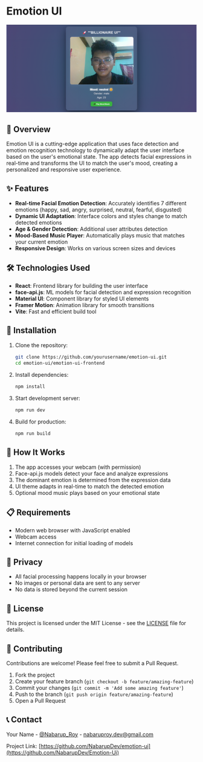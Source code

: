 # Emotion UI

![Emotion UI Banner](./src/assets/githubbanner.png)

## 🚀 Overview

Emotion UI is a cutting-edge application that uses face detection and emotion recognition technology to dynamically adapt the user interface based on the user's emotional state. The app detects facial expressions in real-time and transforms the UI to match the user's mood, creating a personalized and responsive user experience.

## ✨ Features

- **Real-time Facial Emotion Detection**: Accurately identifies 7 different emotions (happy, sad, angry, surprised, neutral, fearful, disgusted)
- **Dynamic UI Adaptation**: Interface colors and styles change to match detected emotions
- **Age & Gender Detection**: Additional user attributes detection
- **Mood-Based Music Player**: Automatically plays music that matches your current emotion
- **Responsive Design**: Works on various screen sizes and devices

## 🛠️ Technologies Used

- **React**: Frontend library for building the user interface
- **face-api.js**: ML models for facial detection and expression recognition
- **Material UI**: Component library for styled UI elements
- **Framer Motion**: Animation library for smooth transitions
- **Vite**: Fast and efficient build tool

## 🔧 Installation

1. Clone the repository:
   ```bash
   git clone https://github.com/yourusername/emotion-ui.git
   cd emotion-ui/emotion-ui-frontend
   ```

2. Install dependencies:
   ```bash
   npm install
   ```

3. Start development server:
   ```bash
   npm run dev
   ```

4. Build for production:
   ```bash
   npm run build
   ```

## 🎯 How It Works

1. The app accesses your webcam (with permission)
2. Face-api.js models detect your face and analyze expressions
3. The dominant emotion is determined from the expression data
4. UI theme adapts in real-time to match the detected emotion
5. Optional mood music plays based on your emotional state

## 📋 Requirements

- Modern web browser with JavaScript enabled
- Webcam access
- Internet connection for initial loading of models

## 🔐 Privacy

- All facial processing happens locally in your browser
- No images or personal data are sent to any server
- No data is stored beyond the current session

## 📝 License

This project is licensed under the MIT License - see the [LICENSE](LICENSE) file for details.

## 🤝 Contributing

Contributions are welcome! Please feel free to submit a Pull Request.

1. Fork the project
2. Create your feature branch (`git checkout -b feature/amazing-feature`)
3. Commit your changes (`git commit -m 'Add some amazing feature'`)
4. Push to the branch (`git push origin feature/amazing-feature`)
5. Open a Pull Request

## 📞 Contact

Your Name - [@Nabarup_Roy](https://x.com/Nabarup_Roy) - nabaruproy.dev@gmail.com

Project Link: [https://github.com/NabarupDev/emotion-ui](https://github.com/NabarupDev/Emotion-Ui)

